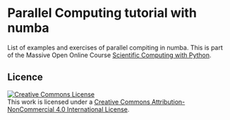 # Parallel Computing tutorial with numba

List of examples and exercises of parallel compiting in numba.
This is part of the Massive Open Online Course 
<a role="button" href="https://learn.eduopen.org/eduopenv2/pathway_details.php?specialid=57">Scientific Computing with Python</a>.
## Licence

<a rel="license" href="http://creativecommons.org/licenses/by-nc/4.0/"><img alt="Creative Commons License" style="border-width:0" src="https://i.creativecommons.org/l/by-nc/4.0/88x31.png" /></a><br />This work is licensed under a <a rel="license" href="http://creativecommons.org/licenses/by-nc/4.0/">Creative Commons Attribution-NonCommercial 4.0 International License</a>.
